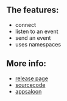 ## The features:
- connect
- listen to an event
- send an event
- uses namespaces

## More info:
- [release page](https://github.com/AppSaloon/socket.io-tester/releases)
- [sourcecode](https://github.com/AppSaloon/socket.io-tester)
- [appsaloon](https://appsaloon.be/)
